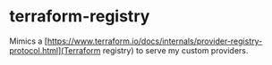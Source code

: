 # terraform-registry

Mimics a [https://www.terraform.io/docs/internals/provider-registry-protocol.html](Terraform registry) to serve my custom providers.

